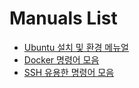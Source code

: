 # Manuals List

- [Ubuntu 설치 및 환경 메뉴얼](ubuntu/install.md)
- [Docker 명령어 모음](docker/docker_command.md)
- [SSH 유용한 명령어 모음](ssh/ssh_useful_commands.md)
